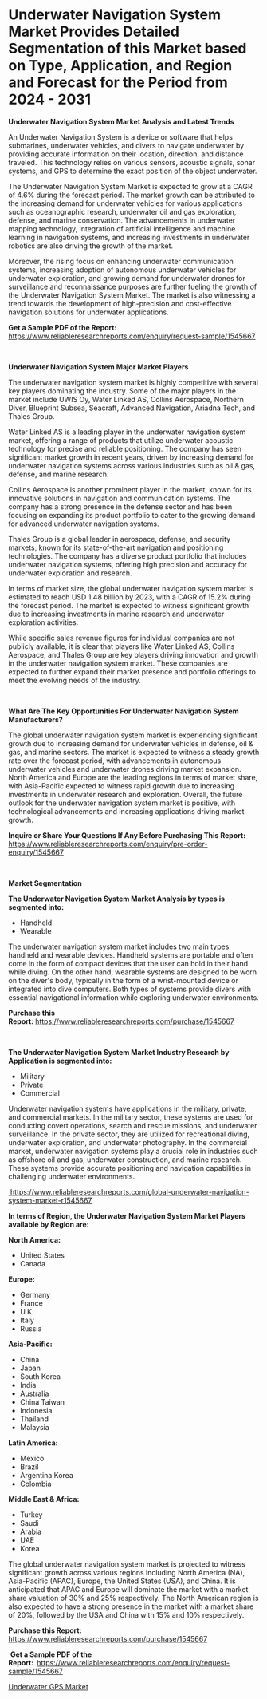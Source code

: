 <p><h1>Underwater Navigation System Market Provides Detailed Segmentation of this Market based on Type, Application, and Region and Forecast for the Period from 2024 - 2031</h1></p><p><strong>Underwater Navigation System Market Analysis and Latest Trends</strong></p>
<p><p>An Underwater Navigation System is a device or software that helps submarines, underwater vehicles, and divers to navigate underwater by providing accurate information on their location, direction, and distance traveled. This technology relies on various sensors, acoustic signals, sonar systems, and GPS to determine the exact position of the object underwater.</p><p>The Underwater Navigation System Market is expected to grow at a CAGR of 4.6% during the forecast period. The market growth can be attributed to the increasing demand for underwater vehicles for various applications such as oceanographic research, underwater oil and gas exploration, defense, and marine conservation. The advancements in underwater mapping technology, integration of artificial intelligence and machine learning in navigation systems, and increasing investments in underwater robotics are also driving the growth of the market.</p><p>Moreover, the rising focus on enhancing underwater communication systems, increasing adoption of autonomous underwater vehicles for underwater exploration, and growing demand for underwater drones for surveillance and reconnaissance purposes are further fueling the growth of the Underwater Navigation System Market. The market is also witnessing a trend towards the development of high-precision and cost-effective navigation solutions for underwater applications.</p></p>
<p><strong>Get a Sample PDF of the Report:&nbsp;</strong> <a href="https://www.reliableresearchreports.com/enquiry/request-sample/1545667">https://www.reliableresearchreports.com/enquiry/request-sample/1545667</a></p>
<p>&nbsp;</p>
<p><strong>Underwater Navigation System Major Market Players</strong></p>
<p><p>The underwater navigation system market is highly competitive with several key players dominating the industry. Some of the major players in the market include UWIS Oy, Water Linked AS, Collins Aerospace, Northern Diver, Blueprint Subsea, Seacraft, Advanced Navigation, Ariadna Tech, and Thales Group.</p><p>Water Linked AS is a leading player in the underwater navigation system market, offering a range of products that utilize underwater acoustic technology for precise and reliable positioning. The company has seen significant market growth in recent years, driven by increasing demand for underwater navigation systems across various industries such as oil & gas, defense, and marine research.</p><p>Collins Aerospace is another prominent player in the market, known for its innovative solutions in navigation and communication systems. The company has a strong presence in the defense sector and has been focusing on expanding its product portfolio to cater to the growing demand for advanced underwater navigation systems.</p><p>Thales Group is a global leader in aerospace, defense, and security markets, known for its state-of-the-art navigation and positioning technologies. The company has a diverse product portfolio that includes underwater navigation systems, offering high precision and accuracy for underwater exploration and research.</p><p>In terms of market size, the global underwater navigation system market is estimated to reach USD 1.48 billion by 2023, with a CAGR of 15.2% during the forecast period. The market is expected to witness significant growth due to increasing investments in marine research and underwater exploration activities.</p><p>While specific sales revenue figures for individual companies are not publicly available, it is clear that players like Water Linked AS, Collins Aerospace, and Thales Group are key players driving innovation and growth in the underwater navigation system market. These companies are expected to further expand their market presence and portfolio offerings to meet the evolving needs of the industry.</p></p>
<p>&nbsp;</p>
<p><strong>What Are The Key Opportunities For Underwater Navigation System Manufacturers?</strong></p>
<p><p>The global underwater navigation system market is experiencing significant growth due to increasing demand for underwater vehicles in defense, oil & gas, and marine sectors. The market is expected to witness a steady growth rate over the forecast period, with advancements in autonomous underwater vehicles and underwater drones driving market expansion. North America and Europe are the leading regions in terms of market share, with Asia-Pacific expected to witness rapid growth due to increasing investments in underwater research and exploration. Overall, the future outlook for the underwater navigation system market is positive, with technological advancements and increasing applications driving market growth.</p></p>
<p><strong>Inquire or Share Your Questions If Any Before Purchasing This Report:</strong> <a href="https://www.reliableresearchreports.com/enquiry/pre-order-enquiry/1545667">https://www.reliableresearchreports.com/enquiry/pre-order-enquiry/1545667</a></p>
<p>&nbsp;</p>
<p><strong>Market Segmentation</strong></p>
<p><strong>The Underwater Navigation System Market Analysis by types is segmented into:</strong></p>
<p><ul><li>Handheld</li><li>Wearable</li></ul></p>
<p><p>The underwater navigation system market includes two main types: handheld and wearable devices. Handheld systems are portable and often come in the form of compact devices that the user can hold in their hand while diving. On the other hand, wearable systems are designed to be worn on the diver's body, typically in the form of a wrist-mounted device or integrated into dive computers. Both types of systems provide divers with essential navigational information while exploring underwater environments.</p></p>
<p><strong>Purchase this Report:&nbsp;</strong><a href="https://www.reliableresearchreports.com/purchase/1545667">https://www.reliableresearchreports.com/purchase/1545667</a></p>
<p>&nbsp;</p>
<p><strong>The Underwater Navigation System Market Industry Research by Application is segmented into:</strong></p>
<p><ul><li>Military</li><li>Private</li><li>Commercial</li></ul></p>
<p><p>Underwater navigation systems have applications in the military, private, and commercial markets. In the military sector, these systems are used for conducting covert operations, search and rescue missions, and underwater surveillance. In the private sector, they are utilized for recreational diving, underwater exploration, and underwater photography. In the commercial market, underwater navigation systems play a crucial role in industries such as offshore oil and gas, underwater construction, and marine research. These systems provide accurate positioning and navigation capabilities in challenging underwater environments.</p></p>
<p><a href="https://www.reliableresearchreports.com/global-underwater-navigation-system-market-r1545667">&nbsp;https://www.reliableresearchreports.com/global-underwater-navigation-system-market-r1545667</a></p>
<p><strong>In terms of Region, the Underwater Navigation System Market Players available by Region are:</strong></p>
<p>
    <p> <strong> North America: </strong>
        <ul>
            <li>United States</li>
            <li>Canada</li>
        </ul>
        </p> 
    <p> <strong> Europe: </strong>
        <ul>
            <li>Germany</li>
            <li>France</li>
            <li>U.K.</li>
            <li>Italy</li>
            <li>Russia</li>
        </ul>
        </p> 
    <p> <strong> Asia-Pacific: </strong>
        <ul>
            <li>China</li>
            <li>Japan</li>
            <li>South Korea</li>
            <li>India</li>
            <li>Australia</li>
            <li>China Taiwan</li>
            <li>Indonesia</li>
            <li>Thailand</li>
            <li>Malaysia</li>
        </ul>
        </p> 
    <p> <strong> Latin America: </strong>
        <ul>
            <li>Mexico</li>
            <li>Brazil</li>
            <li>Argentina Korea</li>
            <li>Colombia</li>
        </ul>
        </p> 
    <p> <strong> Middle East & Africa: </strong>
        <ul>
            <li>Turkey</li>
            <li>Saudi</li>
            <li>Arabia</li>
            <li>UAE</li>
            <li>Korea</li>
        </ul>
    </p>
    </p>
<p><p>The global underwater navigation system market is projected to witness significant growth across various regions including North America (NA), Asia-Pacific (APAC), Europe, the United States (USA), and China. It is anticipated that APAC and Europe will dominate the market with a market share valuation of 30% and 25% respectively. The North American region is also expected to have a strong presence in the market with a market share of 20%, followed by the USA and China with 15% and 10% respectively.</p></p>
<p><strong>Purchase this Report: </strong><a href="https://www.reliableresearchreports.com/purchase/1545667">https://www.reliableresearchreports.com/purchase/1545667</a></p>
<p>&nbsp;<strong>Get a Sample PDF of the Report:&nbsp;&nbsp;</strong><a href="https://www.reliableresearchreports.com/enquiry/request-sample/1545667">https://www.reliableresearchreports.com/enquiry/request-sample/1545667</a></p>
<p><strong></strong></p>
<p><p><a href="https://github.com/RichRobinson5/Market-Research-Report-List-4/blob/main/underwater-gps-market.md">Underwater GPS Market</a></p></p>